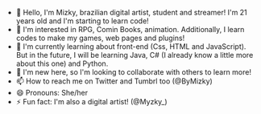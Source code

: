 - 👋 Hello, I'm Mizky, brazilian digital artist, student and streamer! I'm 21 years old and I'm starting to learn code!
- 👀 I'm interested in RPG, Comin Books, animation. Additionally, I learn codes to make my games, web pages and plugins!
- 🌱 I'm currently learning about front-end (Css, HTML and JavaScript). But in the future, I will be learning Java, C# (I already know a little more about this one) and Python.
- 💞️ I'm new here, so I'm looking to collaborate with others to learn more!
- 📫 How to reach me on Twitter and Tumbrl too (@ByMizky)
- 😄 Pronouns: She/her
- ⚡ Fun fact: I'm also a digital artist! (@Myzky_)

<!---
ByMizky/ByMizky is a ✨ special ✨ repository because its `README.md` (this file) appears on your GitHub profile.
You can click the Preview link to take a look at your changes.
--->
